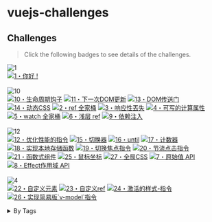 # vuejs-challenges


## Challenges

> Click the following badges to see details of the challenges.

<!--challenges-start-->
<img src="https://img.shields.io/badge/%E7%83%AD%E8%BA%AB-1-teal" alt="1"/><br><a href="./questions/1-hello-word/README.zh-CN.md" target="_blank"><img src="https://img.shields.io/badge/-1%E3%83%BB%E4%BD%A0%E5%A5%BD%20!-teal" alt="1・你好 !"/></a> <br><br><img src="https://img.shields.io/badge/%E7%AE%80%E5%8D%95-10-7aad0c" alt="10"/><br><a href="./questions/10-lifecycle/README.zh-CN.md" target="_blank"><img src="https://img.shields.io/badge/-10%E3%83%BB%E7%94%9F%E5%91%BD%E5%91%A8%E6%9C%9F%E9%92%A9%E5%AD%90-7aad0c" alt="10・生命周期钩子"/></a> <a href="./questions/11-next-dom-update/README.zh-CN.md" target="_blank"><img src="https://img.shields.io/badge/-11%E3%83%BB%E4%B8%8B%E4%B8%80%E6%AC%A1DOM%E6%9B%B4%E6%96%B0-7aad0c" alt="11・下一次DOM更新"/></a> <a href="./questions/13-dom-portal/README.zh-CN.md" target="_blank"><img src="https://img.shields.io/badge/-13%E3%83%BBDOM%E4%BC%A0%E9%80%81%E9%97%A8-7aad0c" alt="13・DOM传送门"/></a> <a href="./questions/14-dynamic-css-values/README.zh-CN.md" target="_blank"><img src="https://img.shields.io/badge/-14%E3%83%BB%E5%8A%A8%E6%80%81CSS-7aad0c" alt="14・动态CSS"/></a> <a href="./questions/2-ref-family/README.zh-CN.md" target="_blank"><img src="https://img.shields.io/badge/-2%E3%83%BBref%20%E5%85%A8%E5%AE%B6%E6%A1%B6-7aad0c" alt="2・ref 全家桶"/></a> <a href="./questions/3-losing-reactivity/README.zh-CN.md" target="_blank"><img src="https://img.shields.io/badge/-3%E3%83%BB%E5%93%8D%E5%BA%94%E6%80%A7%E4%B8%9F%E5%A4%B1-7aad0c" alt="3・响应性丟失"/></a> <a href="./questions/4-writable-computed/README.zh-CN.md" target="_blank"><img src="https://img.shields.io/badge/-4%E3%83%BB%E5%8F%AF%E5%86%99%E7%9A%84%E8%AE%A1%E7%AE%97%E5%B1%9E%E6%80%A7-7aad0c" alt="4・可写的计算属性"/></a> <a href="./questions/5-watch-family/README.zh-CN.md" target="_blank"><img src="https://img.shields.io/badge/-5%E3%83%BBwatch%20%E5%85%A8%E5%AE%B6%E6%A1%B6-7aad0c" alt="5・watch 全家桶"/></a> <a href="./questions/6-shallow-ref/README.zh-CN.md" target="_blank"><img src="https://img.shields.io/badge/-6%E3%83%BB%E6%B5%85%E5%B1%82%20ref-7aad0c" alt="6・浅层 ref"/></a> <a href="./questions/9-dependency-injection/README.zh-CN.md" target="_blank"><img src="https://img.shields.io/badge/-9%E3%83%BB%E4%BE%9D%E8%B5%96%E6%B3%A8%E5%85%A5-7aad0c" alt="9・依赖注入"/></a> <br><br><img src="https://img.shields.io/badge/%E4%B8%AD%E7%AD%89-12-d9901a" alt="12"/><br><a href="./questions/12-optimize-perf-directive/README.zh-CN.md" target="_blank"><img src="https://img.shields.io/badge/-12%E3%83%BB%E4%BC%98%E5%8C%96%E6%80%A7%E8%83%BD%E7%9A%84%E6%8C%87%E4%BB%A4-d9901a" alt="12・优化性能的指令"/></a> <a href="./questions/15-useToggle/README.zh-CN.md" target="_blank"><img src="https://img.shields.io/badge/-15%E3%83%BB%E5%88%87%E6%8D%A2%E5%99%A8-d9901a" alt="15・切换器"/></a> <a href="./questions/16-until/README.zh-CN.md" target="_blank"><img src="https://img.shields.io/badge/-16%E3%83%BBuntil-d9901a" alt="16・until"/></a> <a href="./questions/17-useCounter/README.zh-CN.md" target="_blank"><img src="https://img.shields.io/badge/-17%E3%83%BB%E8%AE%A1%E6%95%B0%E5%99%A8-d9901a" alt="17・计数器"/></a> <a href="./questions/18-useLocalStorage/README.zh-CN.md" target="_blank"><img src="https://img.shields.io/badge/-18%E3%83%BB%E5%AE%9E%E7%8E%B0%E6%9C%AC%E5%9C%B0%E5%AD%98%E5%82%A8%E5%87%BD%E6%95%B0-d9901a" alt="18・实现本地存储函数"/></a> <a href="./questions/19-v-focus/README.zh-CN.md" target="_blank"><img src="https://img.shields.io/badge/-19%E3%83%BB%E5%88%87%E6%8D%A2%E7%84%A6%E7%82%B9%E6%8C%87%E4%BB%A4-d9901a" alt="19・切换焦点指令"/></a> <a href="./questions/20-v-debounce-click/README.zh-CN.md" target="_blank"><img src="https://img.shields.io/badge/-20%E3%83%BB%E8%8A%82%E6%B5%81%E7%82%B9%E5%87%BB%E6%8C%87%E4%BB%A4-d9901a" alt="20・节流点击指令"/></a> <a href="./questions/21-functional-component/README.zh-CN.md" target="_blank"><img src="https://img.shields.io/badge/-21%E3%83%BB%E5%87%BD%E6%95%B0%E5%BC%8F%E7%BB%84%E4%BB%B6-d9901a" alt="21・函数式组件"/></a> <a href="./questions/25-useMouse/README.zh-CN.md" target="_blank"><img src="https://img.shields.io/badge/-25%E3%83%BB%E9%BC%A0%E6%A0%87%E5%9D%90%E6%A0%87-d9901a" alt="25・鼠标坐标"/></a> <a href="./questions/27-global-css/README.zh-CN.md" target="_blank"><img src="https://img.shields.io/badge/-27%E3%83%BB%E5%85%A8%E5%B1%80CSS-d9901a" alt="27・全局CSS"/></a> <a href="./questions/7-raw-api/README.zh-CN.md" target="_blank"><img src="https://img.shields.io/badge/-7%E3%83%BB%E5%8E%9F%E5%A7%8B%E5%80%BC%20API-d9901a" alt="7・原始值 API"/></a> <a href="./questions/8-effect-scope/README.zh-CN.md" target="_blank"><img src="https://img.shields.io/badge/-8%E3%83%BBEffect%E4%BD%9C%E7%94%A8%E5%9F%9F%20API-d9901a" alt="8・Effect作用域 API"/></a> <br><br><img src="https://img.shields.io/badge/%E5%9B%B0%E9%9A%BE-4-de3d37" alt="4"/><br><a href="./questions/22-custom-element/README.zh-CN.md" target="_blank"><img src="https://img.shields.io/badge/-22%E3%83%BB%E8%87%AA%E5%AE%9A%E4%B9%89%E5%85%83%E7%B4%A0-de3d37" alt="22・自定义元素"/></a> <a href="./questions/23-custom-ref/README.zh-CN.md" target="_blank"><img src="https://img.shields.io/badge/-23%E3%83%BB%E8%87%AA%E5%AE%9A%E4%B9%89ref-de3d37" alt="23・自定义ref"/></a> <a href="./questions/24-v-active-style/README.zh-CN.md" target="_blank"><img src="https://img.shields.io/badge/-24%E3%83%BB%E6%BF%80%E6%B4%BB%E7%9A%84%E6%A0%B7%E5%BC%8F--%E6%8C%87%E4%BB%A4-de3d37" alt="24・激活的样式-指令"/></a> <a href="./questions/26-v-model/README.zh-CN.md" target="_blank"><img src="https://img.shields.io/badge/-26%E3%83%BB%E5%AE%9E%E7%8E%B0%E7%AE%80%E6%98%93%E7%89%88%60v--model%60%E6%8C%87%E4%BB%A4-de3d37" alt="26・实现简易版`v-model`指令"/></a> <br><details><summary>By Tags</summary><br><table><tbody><tr><td><img src="https://img.shields.io/badge/-%23Built--ins-999" alt="#Built-ins"/></td><td><a href="./questions/13-dom-portal/README.zh-CN.md" target="_blank"><img src="https://img.shields.io/badge/-13%E3%83%BBDOM%E4%BC%A0%E9%80%81%E9%97%A8-7aad0c" alt="13・DOM传送门"/></a> <a href="./questions/12-optimize-perf-directive/README.zh-CN.md" target="_blank"><img src="https://img.shields.io/badge/-12%E3%83%BB%E4%BC%98%E5%8C%96%E6%80%A7%E8%83%BD%E7%9A%84%E6%8C%87%E4%BB%A4-d9901a" alt="12・优化性能的指令"/></a> </td></tr><tr><td><img src="https://img.shields.io/badge/-%23CSS%20Features-999" alt="#CSS Features"/></td><td><a href="./questions/14-dynamic-css-values/README.zh-CN.md" target="_blank"><img src="https://img.shields.io/badge/-14%E3%83%BB%E5%8A%A8%E6%80%81CSS-7aad0c" alt="14・动态CSS"/></a> <a href="./questions/27-global-css/README.zh-CN.md" target="_blank"><img src="https://img.shields.io/badge/-27%E3%83%BB%E5%85%A8%E5%B1%80CSS-d9901a" alt="27・全局CSS"/></a> </td></tr><tr><td><img src="https://img.shields.io/badge/-%23Components-999" alt="#Components"/></td><td><a href="./questions/13-dom-portal/README.zh-CN.md" target="_blank"><img src="https://img.shields.io/badge/-13%E3%83%BBDOM%E4%BC%A0%E9%80%81%E9%97%A8-7aad0c" alt="13・DOM传送门"/></a> <a href="./questions/21-functional-component/README.zh-CN.md" target="_blank"><img src="https://img.shields.io/badge/-21%E3%83%BB%E5%87%BD%E6%95%B0%E5%BC%8F%E7%BB%84%E4%BB%B6-d9901a" alt="21・函数式组件"/></a> </td></tr><tr><td><img src="https://img.shields.io/badge/-%23Composable%20Function-999" alt="#Composable Function"/></td><td><a href="./questions/15-useToggle/README.zh-CN.md" target="_blank"><img src="https://img.shields.io/badge/-15%E3%83%BB%E5%88%87%E6%8D%A2%E5%99%A8-d9901a" alt="15・切换器"/></a> <a href="./questions/17-useCounter/README.zh-CN.md" target="_blank"><img src="https://img.shields.io/badge/-17%E3%83%BB%E8%AE%A1%E6%95%B0%E5%99%A8-d9901a" alt="17・计数器"/></a> <a href="./questions/18-useLocalStorage/README.zh-CN.md" target="_blank"><img src="https://img.shields.io/badge/-18%E3%83%BB%E5%AE%9E%E7%8E%B0%E6%9C%AC%E5%9C%B0%E5%AD%98%E5%82%A8%E5%87%BD%E6%95%B0-d9901a" alt="18・实现本地存储函数"/></a> <a href="./questions/25-useMouse/README.zh-CN.md" target="_blank"><img src="https://img.shields.io/badge/-25%E3%83%BB%E9%BC%A0%E6%A0%87%E5%9D%90%E6%A0%87-d9901a" alt="25・鼠标坐标"/></a> </td></tr><tr><td><img src="https://img.shields.io/badge/-%23Composition%20API-999" alt="#Composition API"/></td><td><a href="./questions/10-lifecycle/README.zh-CN.md" target="_blank"><img src="https://img.shields.io/badge/-10%E3%83%BB%E7%94%9F%E5%91%BD%E5%91%A8%E6%9C%9F%E9%92%A9%E5%AD%90-7aad0c" alt="10・生命周期钩子"/></a> <a href="./questions/2-ref-family/README.zh-CN.md" target="_blank"><img src="https://img.shields.io/badge/-2%E3%83%BBref%20%E5%85%A8%E5%AE%B6%E6%A1%B6-7aad0c" alt="2・ref 全家桶"/></a> <a href="./questions/3-losing-reactivity/README.zh-CN.md" target="_blank"><img src="https://img.shields.io/badge/-3%E3%83%BB%E5%93%8D%E5%BA%94%E6%80%A7%E4%B8%9F%E5%A4%B1-7aad0c" alt="3・响应性丟失"/></a> <a href="./questions/4-writable-computed/README.zh-CN.md" target="_blank"><img src="https://img.shields.io/badge/-4%E3%83%BB%E5%8F%AF%E5%86%99%E7%9A%84%E8%AE%A1%E7%AE%97%E5%B1%9E%E6%80%A7-7aad0c" alt="4・可写的计算属性"/></a> <a href="./questions/5-watch-family/README.zh-CN.md" target="_blank"><img src="https://img.shields.io/badge/-5%E3%83%BBwatch%20%E5%85%A8%E5%AE%B6%E6%A1%B6-7aad0c" alt="5・watch 全家桶"/></a> <a href="./questions/6-shallow-ref/README.zh-CN.md" target="_blank"><img src="https://img.shields.io/badge/-6%E3%83%BB%E6%B5%85%E5%B1%82%20ref-7aad0c" alt="6・浅层 ref"/></a> <a href="./questions/9-dependency-injection/README.zh-CN.md" target="_blank"><img src="https://img.shields.io/badge/-9%E3%83%BB%E4%BE%9D%E8%B5%96%E6%B3%A8%E5%85%A5-7aad0c" alt="9・依赖注入"/></a> <a href="./questions/8-effect-scope/README.zh-CN.md" target="_blank"><img src="https://img.shields.io/badge/-8%E3%83%BBEffect%E4%BD%9C%E7%94%A8%E5%9F%9F%20API-d9901a" alt="8・Effect作用域 API"/></a> <a href="./questions/23-custom-ref/README.zh-CN.md" target="_blank"><img src="https://img.shields.io/badge/-23%E3%83%BB%E8%87%AA%E5%AE%9A%E4%B9%89ref-de3d37" alt="23・自定义ref"/></a> </td></tr><tr><td><img src="https://img.shields.io/badge/-%23Directives-999" alt="#Directives"/></td><td><a href="./questions/12-optimize-perf-directive/README.zh-CN.md" target="_blank"><img src="https://img.shields.io/badge/-12%E3%83%BB%E4%BC%98%E5%8C%96%E6%80%A7%E8%83%BD%E7%9A%84%E6%8C%87%E4%BB%A4-d9901a" alt="12・优化性能的指令"/></a> <a href="./questions/19-v-focus/README.zh-CN.md" target="_blank"><img src="https://img.shields.io/badge/-19%E3%83%BB%E5%88%87%E6%8D%A2%E7%84%A6%E7%82%B9%E6%8C%87%E4%BB%A4-d9901a" alt="19・切换焦点指令"/></a> <a href="./questions/20-v-debounce-click/README.zh-CN.md" target="_blank"><img src="https://img.shields.io/badge/-20%E3%83%BB%E8%8A%82%E6%B5%81%E7%82%B9%E5%87%BB%E6%8C%87%E4%BB%A4-d9901a" alt="20・节流点击指令"/></a> <a href="./questions/24-v-active-style/README.zh-CN.md" target="_blank"><img src="https://img.shields.io/badge/-24%E3%83%BB%E6%BF%80%E6%B4%BB%E7%9A%84%E6%A0%B7%E5%BC%8F--%E6%8C%87%E4%BB%A4-de3d37" alt="24・激活的样式-指令"/></a> <a href="./questions/26-v-model/README.zh-CN.md" target="_blank"><img src="https://img.shields.io/badge/-26%E3%83%BB%E5%AE%9E%E7%8E%B0%E7%AE%80%E6%98%93%E7%89%88%60v--model%60%E6%8C%87%E4%BB%A4-de3d37" alt="26・实现简易版`v-model`指令"/></a> </td></tr><tr><td><img src="https://img.shields.io/badge/-%23Global%20API%3AGeneral-999" alt="#Global API:General"/></td><td><a href="./questions/11-next-dom-update/README.zh-CN.md" target="_blank"><img src="https://img.shields.io/badge/-11%E3%83%BB%E4%B8%8B%E4%B8%80%E6%AC%A1DOM%E6%9B%B4%E6%96%B0-7aad0c" alt="11・下一次DOM更新"/></a> </td></tr><tr><td><img src="https://img.shields.io/badge/-%23Lifecycle-999" alt="#Lifecycle"/></td><td><a href="./questions/10-lifecycle/README.zh-CN.md" target="_blank"><img src="https://img.shields.io/badge/-10%E3%83%BB%E7%94%9F%E5%91%BD%E5%91%A8%E6%9C%9F%E9%92%A9%E5%AD%90-7aad0c" alt="10・生命周期钩子"/></a> </td></tr><tr><td><img src="https://img.shields.io/badge/-%23Reactivity%3AAdvanced-999" alt="#Reactivity:Advanced"/></td><td><a href="./questions/6-shallow-ref/README.zh-CN.md" target="_blank"><img src="https://img.shields.io/badge/-6%E3%83%BB%E6%B5%85%E5%B1%82%20ref-7aad0c" alt="6・浅层 ref"/></a> <a href="./questions/7-raw-api/README.zh-CN.md" target="_blank"><img src="https://img.shields.io/badge/-7%E3%83%BB%E5%8E%9F%E5%A7%8B%E5%80%BC%20API-d9901a" alt="7・原始值 API"/></a> <a href="./questions/8-effect-scope/README.zh-CN.md" target="_blank"><img src="https://img.shields.io/badge/-8%E3%83%BBEffect%E4%BD%9C%E7%94%A8%E5%9F%9F%20API-d9901a" alt="8・Effect作用域 API"/></a> <a href="./questions/23-custom-ref/README.zh-CN.md" target="_blank"><img src="https://img.shields.io/badge/-23%E3%83%BB%E8%87%AA%E5%AE%9A%E4%B9%89ref-de3d37" alt="23・自定义ref"/></a> </td></tr><tr><td><img src="https://img.shields.io/badge/-%23Reactivity%3ACore-999" alt="#Reactivity:Core"/></td><td><a href="./questions/2-ref-family/README.zh-CN.md" target="_blank"><img src="https://img.shields.io/badge/-2%E3%83%BBref%20%E5%85%A8%E5%AE%B6%E6%A1%B6-7aad0c" alt="2・ref 全家桶"/></a> <a href="./questions/4-writable-computed/README.zh-CN.md" target="_blank"><img src="https://img.shields.io/badge/-4%E3%83%BB%E5%8F%AF%E5%86%99%E7%9A%84%E8%AE%A1%E7%AE%97%E5%B1%9E%E6%80%A7-7aad0c" alt="4・可写的计算属性"/></a> <a href="./questions/5-watch-family/README.zh-CN.md" target="_blank"><img src="https://img.shields.io/badge/-5%E3%83%BBwatch%20%E5%85%A8%E5%AE%B6%E6%A1%B6-7aad0c" alt="5・watch 全家桶"/></a> </td></tr><tr><td><img src="https://img.shields.io/badge/-%23Reactivity%3AUtilities-999" alt="#Reactivity:Utilities"/></td><td><a href="./questions/3-losing-reactivity/README.zh-CN.md" target="_blank"><img src="https://img.shields.io/badge/-3%E3%83%BB%E5%93%8D%E5%BA%94%E6%80%A7%E4%B8%9F%E5%A4%B1-7aad0c" alt="3・响应性丟失"/></a> </td></tr><tr><td><img src="https://img.shields.io/badge/-%23Utility%20Function-999" alt="#Utility Function"/></td><td><a href="./questions/16-until/README.zh-CN.md" target="_blank"><img src="https://img.shields.io/badge/-16%E3%83%BBuntil-d9901a" alt="16・until"/></a> </td></tr><tr><td><img src="https://img.shields.io/badge/-%23Web%20Components-999" alt="#Web Components"/></td><td><a href="./questions/22-custom-element/README.zh-CN.md" target="_blank"><img src="https://img.shields.io/badge/-22%E3%83%BB%E8%87%AA%E5%AE%9A%E4%B9%89%E5%85%83%E7%B4%A0-de3d37" alt="22・自定义元素"/></a> </td></tr><tr><td><code>&nbsp;&nbsp;&nbsp;&nbsp;&nbsp;&nbsp;&nbsp;&nbsp;&nbsp;&nbsp;</code></td><td></td></tr></tbody></table></details>
<!--challenges-end-->
